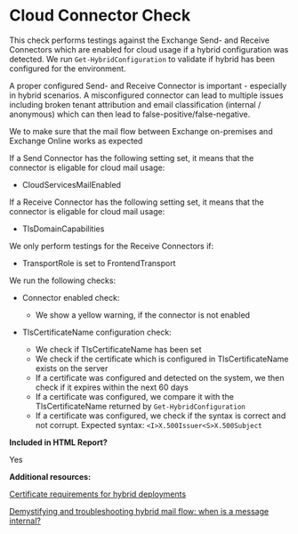 # Cloud Connector Check

This check performs testings against the Exchange Send- and Receive Connectors which are enabled for cloud usage if a hybrid configuration was detected. We run `Get-HybridConfiguration` to validate if hybrid has been configured for the environment.

A proper configured Send- and Receive Connector is important - especially in hybrid scenarios. A misconfigured connector can lead to multiple issues including broken tenant attribution and email classification (internal / anonymous) which can then lead to false-positive/false-negative.

We to make sure that the mail flow between Exchange on-premises and Exchange Online works as expected

If a Send Connector has the following setting set, it means that the connector is eligable for cloud mail usage:

- CloudServicesMailEnabled

If a Receive Connector has the following setting set, it means that the connector is eligable for cloud mail usage:

- TlsDomainCapabilities

We only perform testings for the Receive Connectors if:

- TransportRole is set to FrontendTransport

We run the following checks:

- Connector enabled check:
    - We show a yellow warning, if the connector is not enabled

- TlsCertificateName configuration check:
    - We check if TlsCertificateName has been set
    - We check if the certificate which is configured in TlsCertificateName exists on the server
    - If a certificate was configured and detected on the system, we then check if it expires within the next 60 days
    - If a certificate was configured, we compare it with the TlsCertificateName returned by `Get-HybridConfiguration`
    - If a certificate was configured, we check if the syntax is correct and not corrupt. Expected syntax: `<I>X.500Issuer<S>X.500Subject`

**Included in HTML Report?**

Yes

**Additional resources:**

[Certificate requirements for hybrid deployments](https://docs.microsoft.com/exchange/certificate-requirements)

[Demystifying and troubleshooting hybrid mail flow: when is a message internal?](https://techcommunity.microsoft.com/t5/exchange-team-blog/demystifying-and-troubleshooting-hybrid-mail-flow-when-is-a/ba-p/1420838)